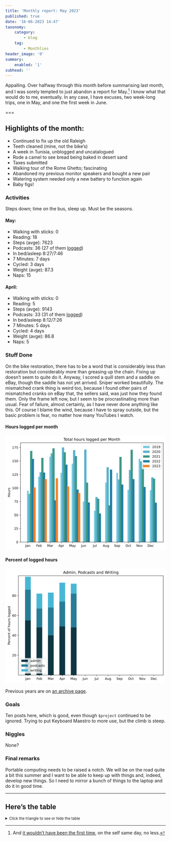```yaml
---
title: 'Monthly report: May 2023'
published: true
date: '16-06-2023 14:47'
taxonomy:
    category:
        - blog
    tag:
        - Monthlies
header_image: '0'
summary:
    enabled: '1'
subhead: ''
---
```


Appalling. Over halfway through this month before summarising last month, and I was sorely tempted to just abandon a report for May.[^1] I know what that would do to me, eventually. In any case, I have excuses, two week-long trips, one in May, and one the first week in June.

[^1]: And [it wouldn’t have been the first time](https://www.jeremycherfas.net/blog/no-monthly), on the self same day, no less.

===

## Highlights of the month:

- Continued to fix up the old Raleigh
- Teeth cleaned (mine, not the bike’s)
- A week in Tunisia, unblogged and uncatalogued
- Rode a camel to see bread being baked in desert sand
- Taxes submitted
- Walking tour of the Rome Ghetto; fascinating
- Abandoned my previous monitor speakers and bought a new pair
- Watering system needed only a new battery to function again
- Baby figs!

### Activities

Steps down; time on the bus, sleep up. Must be the seasons.

#### May: 
* Walking with sticks: 0
* Reading: 18
* Steps (avge): 7623
* Podcasts: 36 (27 of them [logged](https://www.jeremycherfas.net/stream/))
* In bed/asleep 8:27/7:46
* 7 Minutes: 7 days
* Cycled: 3 days
* Weight (avge): 87.3
* Naps: 15

#### April: 
* Walking with sticks: 0
* Reading: 5
* Steps (avge): 9143
* Podcasts: 33 (31 of them [logged](https://www.jeremycherfas.net/stream/))
* In bed/asleep 8:12/7:26
* 7 Minutes: 5 days
* Cycled: 4 days
* Weight (avge): 86.8
* Naps: 5

### Stuff Done

On the bike restoration, there has to be a word that is considerably less than restoration but considerably more than greasing up the chain. Fixing up doesn’t seem to quite do it. Anyway, I scored a quill stem and a saddle on eBay, though the saddle has not yet arrived. Sniper worked beautifully. The mismatched crank thing is weird too, because I found other pairs of mismatched cranks on eBay that, the sellers said, was just how they found them. Only the frame left now, but I seem to be procrastinating more than usual. Fear of failure, almost certainly, as I have never done anything like this. Of course I blame the wind, because I have to spray outside, but the basic problem is fear, no matter how many YouTubes I watch.

#### Hours logged per month

![Graph of total hours worked each month since January 2019](hours-logged-2019-2023-05.svg)

#### Percent of logged hours

![Percentage of hours logged for Admin, Podcasts and Writing](percents-2023.svg)

Previous years are on [an archive page](https://jeremycherfas.net/blog/working-life).

### Goals

Ten posts here, which is good, even though `$project` continued to be ignored. Trying to put Keyboard Maestro to more use, but the climb is steep.

### Niggles

None?

### Final remarks

Portable computing needs to be raised a notch. We will be on the road quite a bit this summer and I want to be able to keep up with things and, indeed, develop new things. So I need to mirror a bunch of things to the laptop and do it in good time.

----

## Here’s the table
<details>
<summary style="font-size: smaller;">Click the triangle to see or hide the table</summary>
<table class="worktable">
<thead>
<tr>
<th style="text-align: right;" class="bigrow">Month</th>
<th style="text-align: center;" class="bigrow">Total</th>
<th style="text-align: center;" class="smallrow">Daily</th>
<th style="text-align: center;"class="smallrow">Admin %</th>
<th style="text-align: center;"class="smallrow">ETP %</th>
<th style="text-align: center;"class="smallrow">Writing %</th>
<th style="text-align: center;"class="smallrow">Other %</th>
</tr>
</thead>
<tbody>
<tr>
<td style="text-align: right;">05</td>
<td style="text-align: center;">90.75</td>
<td style="text-align: center;">4.1</td>
<td style="text-align: center;">48</td>
<td style="text-align: center;">34</td>
<td style="text-align: center;">10</td>
<td style="text-align: center;">8</td>
</tr>
<tr>
<td style="text-align: right;">04</td>
<td style="text-align: center;">102.9</td>
<td style="text-align: center;">3.4</td>
<td style="text-align: center;">49</td>
<td style="text-align: center;">25</td>
<td style="text-align: center;">19</td>
<td style="text-align: center;">7</td>
</tr>
<tr>
<td style="text-align: right;">03</td>
<td style="text-align: center;">117.9</td>
<td style="text-align: center;">3.8</td>
<td style="text-align: center;">40</td>
<td style="text-align: center;">28</td>
<td style="text-align: center;">15</td>
<td style="text-align: center;">17</td>
</tr>
<tr>
<td style="text-align: right;">02</td>
<td style="text-align: center;">116.3</td>
<td style="text-align: center;">4.8</td>
<td style="text-align: center;">48</td>
<td style="text-align: center;">19</td>
<td style="text-align: center;">15</td>
<td style="text-align: center;">18</td>
</tr>

<tr>
<td style="text-align: right;">2023-01</td>
<td style="text-align: center;">101.0</td>
<td style="text-align: center;">4.8</td>
<td style="text-align: center;">53</td>
<td style="text-align: center;">31</td>
<td style="text-align: center;">13</td>
<td style="text-align: center;">3</td>
</tr>
</tbody>
</table>
</details>
